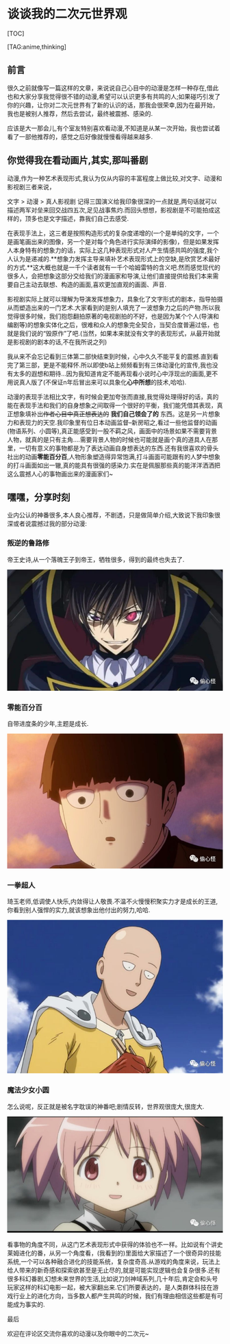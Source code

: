 # 谈谈我的二次元世界观

[TOC]

[TAG:anime,thinking]

## 前言

很久之前就像写一篇这样的文章，来说说自己心目中的动漫是怎样一种存在,借此也和大家分享我觉得很不错的动漫,希望可以认识更多有共鸣的人;如果碰巧引发了你的兴趣，让你对二次元世界有了新的认识的话，那我会很荣幸,因为在最开始，我也是被别人推荐，然后去尝试，最终被震撼、感染的.

应该是大一那会儿,有个室友特别喜欢看动漫,不知道是从某一次开始，我也尝试着看了一部他推荐的，感觉之后好像就慢慢看得越来越多.

## 你觉得我在看动画片,其实,那叫番剧

动漫,作为一种艺术表现形式,我认为仅从内容的丰富程度上做比较,对文字、动漫和影视剧三者来说，

文字 > 动漫 > 真人影视剧
记得三国演义给我印象很深的一点就是,两句话就可以描述两军对垒来回交战四五次,足见战事焦灼.而回头想想，影视剧是不可能拍成这样的，顶多也是文字描述，靠我们自己去感受.


在表现手法上，这三者是按照构造形式的复杂度递增的(一个是单纯的文字，一个是画笔画出来的图像，另一个是对每个角色进行实际演绎的影像)，但是如果发挥人本身特有的想象力的话，实际上这几种表现形式对人产生情感共鸣的强度,我个人认为是递减的.**想象力发挥主导来填补艺术表现形式上的空缺,是欣赏艺术最好的方式.**这大概也就是一千个读者就有一千个哈姆雷特的含义吧.然而感觉现代的很多人，会把想象这部分交给我们的漫画家和导演,让他们直接提供给我们本来需要自己主动去联想、构造的画面,喜欢更加直观的画面、声音.

影视剧实际上就可以理解为导演发挥想象力，具象化了文字形式的剧本，指导拍摄从而塑造出来的一门艺术.大家看到的是别人填充了一波想象力之后的产物.所以我觉得很多时候，我们抱怨翻拍原著的电视剧拍的不好，也是因为某个个人(导演和编剧等)的想象实体化之后，很难和众人的想象完全契合，当契合度普遍过低，也就是我们说的“毁原作”了吧.(当然，如果本来就没有文字的表现形式，从最开始就是影视剧的剧本的话,不在我所说之列)

我从来不会忘记看到三体第二部快结束到时候，心中久久不能平复的震撼.直到看完了第三部，更是不能释怀.所以即使b站上频频看到有三体动漫化的宣传,我也没有太多的遐想和期待…因为我知道肯定不能再现看小说时心中浮现出的画面,更不用说真人版了(不保证n年后冒出来可以具象化**心中所想**的技术,哈哈).

动漫的表现手法相比文字，有时候会更加夸张而直接,我觉得处理得好的话，真的能在表现手法和我们的自身想象之间取得一个很好的平衡，我们能凭借其表现，真正想象填补出~~作者心目中真正想表达的~~ **我们自己领会了的** 东西。这是另一片想象力和表现力的天空.我印象里有位日本动画监督–新房昭之,看过一些他监督的动画(物语系列、小圆等),真正能感受到一股不羁之风，画面中的场景如果不需要背景人物，就真的是只有主角….需要背景人物的时候也可能就是画个真的道具人在那里，一切有意义的事物都是为了表达动画自身想表达的东西.还有我很喜欢的骨头社出的动画**零能百分百**,人物形象塑造得异常饱满,打斗画面可能跟有的人梦中想象的打斗画面如出一辙,真的能具有很强的感染力.实在是佩服那些真的能洋洋洒洒把这么震撼人心的事物画出来的漫画家们~

## 嘿嘿，分享时刻

业内公认的神番很多,本人良心推荐，不剧透，只是做简单介绍,大致说下我印象很深或者说震撼过我的部分动漫:

### 叛逆的鲁路修

帝王史诗,从一个落魄王子到帝王，牺牲很多，得到的最终也失去了. 

![帝王](anime/1.jpg)

### 零能百分百

自带进度条的少年,主题是成长. 

![自带进度条的少年](anime/2.jpg)


### 一拳超人

琦玉老师,低调使人快乐,内敛得让人敬畏.不温不火慢慢积聚实力才是成长的王道,你看到别人强悍的实力,就该想象出他付出的努力,哈哈. 

![没有人能承受我一拳](anime/3.jpg)


### 魔法少女小圆

怎么说呢，反正就是被名字耽误的神番吧;剧情反转，世界观很庞大,很庞大. 

![不治愈，致郁](anime/4.jpg)

看事物的角度不同，从这门艺术表现形式中获得的体验也不一样。比如说有个讲史莱姆进化的番，从另一个角度看，(我看到的)里面给大家描述了一个很奇异的技能系统,一个可以各种融合进化的技能系统，复杂度奇高.从游戏的角度来说，玩法上给人带来的新奇感和探索欲甚至是无止尽的,就是可能实现逻辑也会复杂很多.还有很多科幻番剧,幻想未来世界的生活,比如说刀剑神域系列,几十年后,肯定会和头号玩家这样的科幻电影一起，被大家翻出来.它们所要表达的，是人类群体科技在游戏行业上的进化方向，当多数人都产生共鸣的时候，我们有理由相信这些都是有可能成为事实的.

最后

欢迎在评论区交流你喜欢的动漫以及你眼中的二次元~